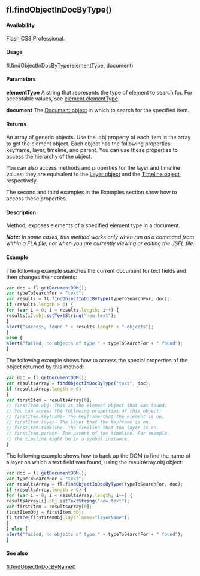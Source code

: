 ## fl.findObjectInDocByType()

#### Availability

Flash CS3 Professional.

#### Usage

fl.findObjectInDocByType(elementType, document)

#### Parameters

**elementType** A string that represents the type of element to search for. For acceptable values, see
[element.elementType](../Element_object/element1.md).

**document** The [Document object](../Document_object/document_summary.md) in which to search for the specified item.

#### Returns

An array of generic objects. Use the .obj property of each item in the array to get the element object. Each object has the following properties: keyframe, layer, timeline, and parent. You can use these properties to access the hierarchy of the object.

You can also access methods and properties for the layer and timeline values; they are equivalent to the [Layer object](../Layer_object/layer_summary.md) and the [Timeline object](../Timeline_object/timeline_summary.md), respectively.

The second and third examples in the Examples section show how to access these properties.

#### Description

Method; exposes elements of a specified element type in a document.

***Note:** In some cases, this method works only when run as a command from within a FLA file, not when you are currently viewing or editing the JSFL file.*

#### Example

The following example searches the current document for text fields and then changes their contents:
```javascript
var doc = fl.getDocumentDOM();
var typeToSearchFor = "text";
var results = fl.findObjectInDocByType(typeToSearchFor, doc);
if (results.length > 0) {
for (var i = 0; i < results.length; i++) {
results[i].obj.setTextString("new text");
}
alert("success, found " + results.length + " objects");
}
else {
alert("failed, no objects of type " + typeToSearchFor + " found");
}
```
The following example shows how to access the special properties of the object returned by this method:
```javascript
var doc = fl.getDocumentDOM();
var resultsArray = findObjectInDocByType("text", doc);
if (resultsArray.length > 0)
{
var firstItem = resultsArray[0];
// firstItem.obj- This is the element object that was found.
// You can access the following properties of this object:
// firstItem.keyframe- The keyframe that the element is on.
// firstItem.layer- The layer that the keyframe is on.
// firstItem.timeline- The timeline that the layer is on.
// firstItem.parent- The parent of the timeline. For example,
// the timeline might be in a symbol instance.
}
```
The following example shows how to back up the DOM to find the name of a layer on which a text field was found, using the resultArray.obj object:
```javascript
var doc = fl.getDocumentDOM();
var typeToSearchFor = "text";
var resultsArray = fl.findObjectInDocByType(typeToSearchFor, doc);
if (resultsArray.length > 0) {
for (var i = 0; i < resultsArray.length; i++) {
resultsArray[i].obj.setTextString("new text");
var firstItem = resultsArray[0];
firstItemObj = firstItem.obj;
fl.trace(firstItemObj.layer.name+"layerName");
}
} else {
alert("failed, no objects of type " + typeToSearchFor + " found");
}

```
#### See also

[fl.findObjectInDocByName()](../flash_object_(fl)/fl27.md)

